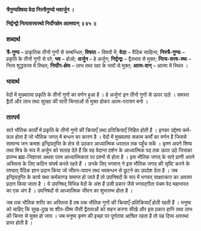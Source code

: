 #### त्रैगुण्यविषया वेदा निस्त्रैगुण्यो भवार्जुन ।
#### निर्द्वन्द्वो नित्यसत्त्वस्थो निर्योगक्षेम आत्मवान् ॥ ४५ ॥

### शब्दार्थ

**त्रै-गुण्य** – प्राकृतिक तीनों गुणों से सम्बन्धित; **विषयाः** – विषयों में; **वेदाः** – वैदिक  साहित्य; **निस्त्रै-गुण्यः** – प्रकृति के तीनों गुणों से परे; **भव** – होओ; **अर्जुन** – हे अर्जुन; **निर्द्वन्द्वः** – द्वैतभाव से मुक्त; **नित्य-सत्त्व-स्थः** – नित्य शुद्धसत्त्व में स्थित; **निर्योग-क्षेमः** – लाभ तथा रक्षा के भावों से  मुक्त; **आत्म-वान्** – आत्मा में स्थित ।

### भावार्थ

वेदों में मुख्यतया प्रकृति के तीनों गुणों का वर्णन हुआ है । हे अर्जुन! इन तीनों गुणों से ऊपर उठो । समस्त द्वैतों और लाभ तथा सुरक्षा की सारी चिन्ताओं से मुक्त होकर आत्म-परायण बनो ।

### तात्पर्य

सारे भौतिक कार्यों में प्रकृति के तीनों गुणों की क्रियाएँ तथा प्रतिक्रियाएँ निहित होती हैं । इनका उद्देश्य कर्म-फल होता है जो भौतिक जगत् में बन्धन का कारण है । वेदों में मुख्यतया सकाम कर्मों का वर्णन है जिससे सामान्य जन क्रमशः इन्द्रियतृप्ति के क्षेत्र से उठकर आध्यात्मिक धरातल तक पहुँच सकें । कृष्ण अपने शिष्य तथा मित्र के रूप में अर्जुन को सलाह देते हैं कि वह वेदान्त दर्शन के आध्यात्मिक पद तक ऊपर उठे जिसका प्रारम्भ ब्रह्म-जिज्ञासा अथवा परम आध्यात्मिकता पर प्रश्नों से होता है । इस भौतिक जगत् के सारे प्राणी अपने अस्तित्व के लिए कठिन संघर्ष करते रहते हैं । उनके लिए भगवान् ने इस भौतिक जगत् की सृष्टि करने के पश्चात् वैदिक ज्ञान प्रदान किया जो जीवन-यापन तथा भवबन्धन से छूटने का उपदेश देता है । जब इन्द्रियतृप्ति के कार्य यथा कर्मकाण्ड समाप्त हो जाते हैं तो उपनिषदों के रूप में भगवत् साक्षात्कार का अवसर प्रदान किया जाता है । ये उपनिषद् विभिन्न वेदों के अंश हैं उसी प्रकार जैसे भगवद्गीता पंचम वेद महाभारत का एक अंग है । उपनिषदों से आध्यात्मिक जीवन का शुभारम्भ होता है ।

जब तक भौतिक शरीर का अस्तित्व है तब तक भौतिक गुणों की क्रियाएँ-प्रतिक्रियाएँ होती रहती हैं । मनुष्य को चाहिए कि सुख-दुख या शीत-ग्रीष्म जैसी द्वैतताओं को सहन करना सीखे और इस प्रकार हानि तथा लाभ की चिन्ता से मुक्त हो जाय । जब मनुष्य कृष्ण की इच्छा पर पूर्णतया आश्रित रहता है तो यह दिव्य अवस्था प्राप्त होती है ।